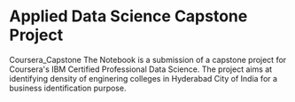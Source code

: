 # Applied Data Science Capstone Project
Coursera_Capstone
The Notebook is a submission of a capstone project for Coursera's IBM Certified Professional Data Science. The project aims at identifying density of enginering colleges in Hyderabad City of India for a business identification purpose. 
